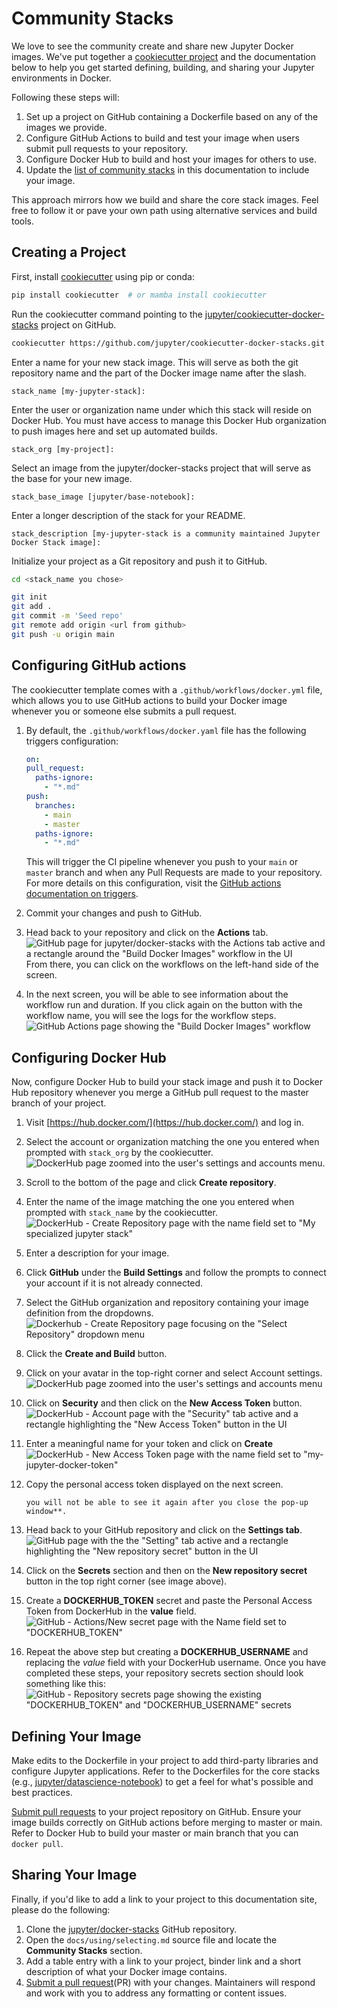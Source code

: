 # Community Stacks

We love to see the community create and share new Jupyter Docker images.
We've put together a [cookiecutter project](https://github.com/jupyter/cookiecutter-docker-stacks)
and the documentation below to help you get started defining, building, and sharing your Jupyter environments in Docker.

Following these steps will:

1. Set up a project on GitHub containing a Dockerfile based on any of the images we provide.
2. Configure GitHub Actions to build and test your image when users submit pull requests to your repository.
3. Configure Docker Hub to build and host your images for others to use.
4. Update the [list of community stacks](../using/selecting.md#community-stacks) in this documentation to include your image.

This approach mirrors how we build and share the core stack images.
Feel free to follow it or pave your own path using alternative services and build tools.

## Creating a Project

First, install [cookiecutter](https://github.com/cookiecutter/cookiecutter) using pip or conda:

```bash
pip install cookiecutter  # or mamba install cookiecutter
```

Run the cookiecutter command pointing to the [jupyter/cookiecutter-docker-stacks](https://github.com/jupyter/cookiecutter-docker-stacks) project on GitHub.

```bash
cookiecutter https://github.com/jupyter/cookiecutter-docker-stacks.git
```

Enter a name for your new stack image.
This will serve as both the git repository name and the part of the Docker image name after the slash.

```text
stack_name [my-jupyter-stack]:
```

Enter the user or organization name under which this stack will reside on Docker Hub.
You must have access to manage this Docker Hub organization to push images here and set up automated builds.

```text
stack_org [my-project]:
```

Select an image from the jupyter/docker-stacks project that will serve as the base for your new image.

```text
stack_base_image [jupyter/base-notebook]:
```

Enter a longer description of the stack for your README.

```text
stack_description [my-jupyter-stack is a community maintained Jupyter Docker Stack image]:
```

Initialize your project as a Git repository and push it to GitHub.

```bash
cd <stack_name you chose>

git init
git add .
git commit -m 'Seed repo'
git remote add origin <url from github>
git push -u origin main
```

## Configuring GitHub actions

The cookiecutter template comes with a `.github/workflows/docker.yml` file, which allows you to use GitHub actions to build your Docker image whenever you or someone else submits a pull request.

1. By default, the `.github/workflows/docker.yaml` file has the following triggers configuration:

   ```yaml
   on:
   pull_request:
     paths-ignore:
       - "*.md"
   push:
     branches:
       - main
       - master
     paths-ignore:
       - "*.md"
   ```

   This will trigger the CI pipeline whenever you push to your `main` or `master` branch and when any Pull Requests are made to your repository.
   For more details on this configuration, visit the [GitHub actions documentation on triggers](https://docs.github.com/en/actions/using-workflows/events-that-trigger-workflows).

2. Commit your changes and push to GitHub.
3. Head back to your repository and click on the **Actions** tab.
   ![GitHub page for jupyter/docker-stacks with the Actions tab active and a rectangle around the "Build Docker Images" workflow in the UI](../_static/github-actions-tab.png)
   From there, you can click on the workflows on the left-hand side of the screen.
4. In the next screen, you will be able to see information about the workflow run and duration.
   If you click again on the button with the workflow name, you will see the logs for the workflow steps.
   ![GitHub Actions page showing the "Build Docker Images" workflow](../_static/github-actions-workflow.png)

## Configuring Docker Hub

Now, configure Docker Hub to build your stack image and push it to Docker Hub repository whenever
you merge a GitHub pull request to the master branch of your project.

1. Visit [https://hub.docker.com/](https://hub.docker.com/) and log in.
2. Select the account or organization matching the one you entered when prompted with `stack_org` by the cookiecutter.
   ![DockerHub page zoomed into the user's settings and accounts menu.](../_static/docker-org-select.png)
3. Scroll to the bottom of the page and click **Create repository**.
4. Enter the name of the image matching the one you entered when prompted with `stack_name` by the cookiecutter.
   ![DockerHub - Create Repository page with the name field set to "My specialized jupyter stack"](../_static/docker-repo-name.png)
5. Enter a description for your image.
6. Click **GitHub** under the **Build Settings** and follow the prompts to connect your account if it is not already connected.
7. Select the GitHub organization and repository containing your image definition from the dropdowns.
   ![Dockerhub - Create Repository page focusing on the "Select Repository" dropdown menu](../_static/docker-github-settings.png)
8. Click the **Create and Build** button.
9. Click on your avatar in the top-right corner and select Account settings.
   ![DockerHub page zoomed into the user's settings and accounts menu](../_static/docker-org-select.png)
10. Click on **Security** and then click on the **New Access Token** button.
    ![DockerHub - Account page with the "Security" tab active and a rectangle highlighting the "New Access Token" button in the UI](../_static/docker-org-security.png)
11. Enter a meaningful name for your token and click on **Create**
    ![DockerHub - New Access Token page with the name field set to "my-jupyter-docker-token"](../_static/docker-org-create-token.png)
12. Copy the personal access token displayed on the next screen.

    ```{note}
    you will not be able to see it again after you close the pop-up window**.
    ```

13. Head back to your GitHub repository and click on the **Settings tab**.
    ![GitHub page with the the "Setting" tab active and a rectangle highlighting the "New repository secret" button in the UI](../_static/github-create-secrets.png)
14. Click on the **Secrets** section and then on the **New repository secret** button in the top right corner (see image above).
15. Create a **DOCKERHUB_TOKEN** secret and paste the Personal Access Token from DockerHub in the **value** field.
    ![GitHub - Actions/New secret page with the Name field set to "DOCKERHUB_TOKEN"](../_static/github-secret-token.png)
16. Repeat the above step but creating a **DOCKERHUB_USERNAME** and replacing the _value_ field with your DockerHub username.
    Once you have completed these steps, your repository secrets section should look something like this:
    ![GitHub - Repository secrets page showing the existing "DOCKERHUB_TOKEN" and "DOCKERHUB_USERNAME" secrets](../_static/github-secrets-completed.png)

## Defining Your Image

Make edits to the Dockerfile in your project to add third-party libraries and configure Jupyter
applications.
Refer to the Dockerfiles for the core stacks (e.g., [jupyter/datascience-notebook](https://github.com/jupyter/docker-stacks/blob/master/datascience-notebook/Dockerfile))
to get a feel for what's possible and best practices.

[Submit pull requests](https://github.com/PointCloudLibrary/pcl/wiki/A-step-by-step-guide-on-preparing-and-submitting-a-pull-request)
to your project repository on GitHub.
Ensure your image builds correctly on GitHub actions before merging to
master or main.
Refer to Docker Hub to build your master or main branch that you can `docker pull`.

## Sharing Your Image

Finally, if you'd like to add a link to your project to this documentation site, please do the following:

1. Clone the [jupyter/docker-stacks](https://github.com/jupyter/docker-stacks) GitHub repository.
2. Open the `docs/using/selecting.md` source file and locate the **Community Stacks** section.
3. Add a table entry with a link to your project, binder link and a short description of what your Docker image contains.
4. [Submit a pull request](https://github.com/PointCloudLibrary/pcl/wiki/A-step-by-step-guide-on-preparing-and-submitting-a-pull-request)(PR) with your changes.
   Maintainers will respond and work with you to address any formatting or content issues.
